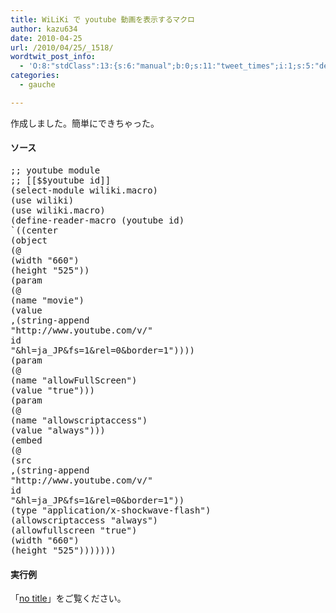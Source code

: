 ```yaml
---
title: WiLiKi で youtube 動画を表示するマクロ
author: kazu634
date: 2010-04-25
url: /2010/04/25/_1518/
wordtwit_post_info:
  - 'O:8:"stdClass":13:{s:6:"manual";b:0;s:11:"tweet_times";i:1;s:5:"delay";i:0;s:7:"enabled";i:1;s:10:"separation";s:2:"60";s:7:"version";s:3:"3.7";s:14:"tweet_template";b:0;s:6:"status";i:2;s:6:"result";a:0:{}s:13:"tweet_counter";i:2;s:13:"tweet_log_ids";a:1:{i:0;i:5239;}s:9:"hash_tags";a:0:{}s:8:"accounts";a:1:{i:0;s:7:"kazu634";}}'
categories:
  - gauche

---
```

<div class="section">
<p>
    作成しました。簡単にできちゃった。
</p>
  
<h4>
    ソース
</h4>
  
<pre class="syntax-highlight">
<span class="synComment">;; youtube module</span>
<span class="synComment">;; [[$$youtube id]]</span>
<span class="synSpecial">(</span>select-module wiliki.macro<span class="synSpecial">)</span>
<span class="synSpecial">(</span>use wiliki<span class="synSpecial">)</span>
<span class="synSpecial">(</span>use wiliki.macro<span class="synSpecial">)</span>
<span class="synSpecial">(</span>define-reader-macro <span class="synSpecial">(</span>youtube id<span class="synSpecial">)</span>
<span class="synPreProc">`(</span><span class="synSpecial">(</span>center
<span class="synSpecial">(</span>object
<span class="synSpecial">(</span>@
<span class="synSpecial">(</span>width <span class="synConstant">&#34;660&#34;</span><span class="synSpecial">)</span>
<span class="synSpecial">(</span>height <span class="synConstant">&#34;525&#34;</span><span class="synSpecial">))</span>
<span class="synSpecial">(</span>param
<span class="synSpecial">(</span>@
<span class="synSpecial">(</span>name <span class="synConstant">&#34;movie&#34;</span><span class="synSpecial">)</span>
<span class="synSpecial">(</span>value
,<span class="synSpecial">(</span>string-append
<span class="synConstant">&#34;http://www.youtube.com/v/&#34;</span>
id
<span class="synConstant">&#34;&#38;hl=ja_JP&#38;fs=1&#38;rel=0&#38;border=1&#34;</span><span class="synSpecial">))))</span>
<span class="synSpecial">(</span>param
<span class="synSpecial">(</span>@
<span class="synSpecial">(</span>name <span class="synConstant">&#34;allowFullScreen&#34;</span><span class="synSpecial">)</span>
<span class="synSpecial">(</span>value <span class="synConstant">&#34;true&#34;</span><span class="synSpecial">)))</span>
<span class="synSpecial">(</span>param
<span class="synSpecial">(</span>@
<span class="synSpecial">(</span>name <span class="synConstant">&#34;allowscriptaccess&#34;</span><span class="synSpecial">)</span>
<span class="synSpecial">(</span>value <span class="synConstant">&#34;always&#34;</span><span class="synSpecial">)))</span>
<span class="synSpecial">(</span>embed
<span class="synSpecial">(</span>@
<span class="synSpecial">(</span>src
,<span class="synSpecial">(</span>string-append
<span class="synConstant">&#34;http://www.youtube.com/v/&#34;</span>
id
<span class="synConstant">&#34;&#38;hl=ja_JP&#38;fs=1&#38;rel=0&#38;border=1&#34;</span><span class="synSpecial">))</span>
<span class="synSpecial">(</span><span class="synStatement">type</span> <span class="synConstant">&#34;application/x-shockwave-flash&#34;</span><span class="synSpecial">)</span>
<span class="synSpecial">(</span>allowscriptaccess <span class="synConstant">&#34;always&#34;</span><span class="synSpecial">)</span>
<span class="synSpecial">(</span>allowfullscreen <span class="synConstant">&#34;true&#34;</span><span class="synSpecial">)</span>
<span class="synSpecial">(</span>width <span class="synConstant">&#34;660&#34;</span><span class="synSpecial">)</span>
<span class="synSpecial">(</span>height <span class="synConstant">&#34;525&#34;</span><span class="synSpecial">)))))</span><span class="synPreProc">)</span><span class="synSpecial">)</span>
</pre>
  
<h4>
    実行例
</h4>
  
<p>
    「<a href="http://simoom634.sakura.ne.jp/wiliki/wiliki.cgi?WiLiKi%3aYoutube%E3%83%9E%E3%82%AF%E3%83%AD" onclick="__gaTracker('send', 'event', 'outbound-article', 'http://simoom634.sakura.ne.jp/wiliki/wiliki.cgi?WiLiKi%3aYoutube%E3%83%9E%E3%82%AF%E3%83%AD', 'no title');" target="_blank">no title</a>」をご覧ください。
</p>
</div>